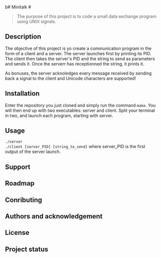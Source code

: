 b# Minitalk                              #

>   The purpose of this project is to code a small data exchange program using UNIX signals.

##  Description                         ##
The objective of this project is yo create a communication program in the form of a client and a
server. 
The server launches first by printing its PID. The client then takes the server's PID and the string
 to send as parameters and sends it. Once the serverr has receptionned the string, it prints it.

As bonuses, the server acknoledges every message received by sending back a signal to the client and
 Unicode characters are supported!

##  Installation                        ##
Enter the repository you just cloned and simply run the command `make`.
You will then end up with two executables: server and client. Split your terminal in two, and launch
each program, starting with server.

##  Usage                               ##
`./server` </br>
`./client [server_PID] [string_to_send]` where server_PID is the first output of the server launch.

##  Support                             ##
##  Roadmap                             ##
##  Conributing                         ##
##  Authors and acknowledgement         ##
##  License                             ##
##  Project status                      ##
